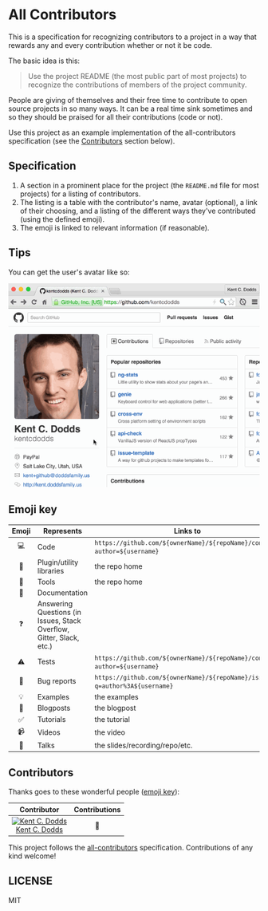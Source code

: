 # All Contributors

This is a specification for recognizing contributors to a project in a way that rewards any and every contribution
whether or not it be code.

The basic idea is this:

> Use the project README (the most public part of most projects) to recognize the contributions of members of the project community.

People are giving of themselves and their free time to contribute to open source projects in so many ways. It can be a real
time sink sometimes and so they should be praised for all their contributions (code or not).

Use this project as an example implementation of the all-contributors specification (see the [Contributors](#contributors) section below).

## Specification

1. A section in a prominent place for the project (the `README.md` file for most projects) for a listing of contributors.
2. The listing is a table with the contributor's name, avatar (optional), a link of their choosing, and a listing of the different ways they've contributed (using the defined emoji).
3. The emoji is linked to relevant information (if reasonable).

## Tips

You can get the user's avatar like so:

![get-avatar gif](get-avatar.gif)

## Emoji key

Emoji | Represents | Links to
:---: | --- | ---
💻 | Code | `https://github.com/${ownerName}/${repoName}/commits?author=${username}`
🔌 | Plugin/utility libraries | the repo home
🔧 | Tools | the repo home
📖 | Documentation
❓ | Answering Questions (in Issues, Stack Overflow, Gitter, Slack, etc.)
⚠️ | Tests | `https://github.com/${ownerName}/${repoName}/commits?author=${username}`
🐛 | Bug reports | `https://github.com/${ownerName}/${repoName}/issues?q=author%3A${username}`
💡 | Examples | the examples
📝 | Blogposts | the blogpost
✅ | Tutorials | the tutorial
📹 | Videos | the video
📢 | Talks | the slides/recording/repo/etc.

## Contributors

Thanks goes to these wonderful people ([emoji key](https://github.com/kentcdodds/all-contributors#emoji-key)):

Contributor | Contributions
:---: | :---:
[![Kent C. Dodds](https://avatars1.githubusercontent.com/u/1500684?s=130)<br />Kent C. Dodds](http://kentcdodds.com) | 📖

This project follows the [all-contributors](https://github.com/kentcdodds/all-contributors) specification.
Contributions of any kind welcome!

## LICENSE

MIT


